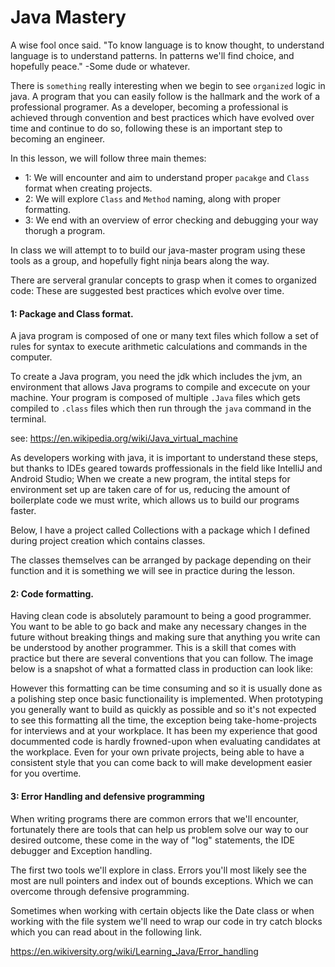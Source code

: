 # Java Mastery

A wise fool once said. "To know language is to know thought, to understand language is to understand patterns. In patterns we'll find choice, and hopefully peace." -Some dude or whatever.

There is `something` really interesting when we begin to see `organized` logic in java. A program that you can easily follow is the hallmark and the work of a professional programer. As a developer, becoming a professional is achieved through convention and best practices which have evolved over time and continue to do so, following these is an important step to becoming an engineer.

In this lesson, we will follow three main themes: 
* 1: We will encounter and aim to understand proper `pacakge` and `Class` format when creating projects.
* 2: We will explore `Class` and `Method` naming, along with proper formatting.
* 3: We end with an overview of error checking and debugging your way thorugh a program. 

In class we will attempt to to build our java-master program using these tools as a group, and hopefully fight ninja bears along the way.

There are serveral granular concepts to grasp when it comes to organized code: These are suggested best practices which evolve over time.

#### 1: Package and Class format.

A java program is composed of one or many text files which follow a set of rules for syntax to execute arithmetic calculations and commands in the computer.

To create a Java program, you need the jdk which includes the jvm, an environment that allows Java programs to compile and excecute on your machine. Your program is composed of multiple `.Java` files which gets compiled to `.class` files which then run through the `java` command in the terminal.

see: https://en.wikipedia.org/wiki/Java_virtual_machine

As developers working with java, it is important to understand these steps, but thanks to IDEs geared towards proffessionals in the field like IntelliJ and Android Studio; When we create a new program, the intital steps for environment set up are taken care of for us, reducing the amount of boilerplate code we must write, which allows us to build our programs faster.

Below, I have a project called Collections with a package which I defined during project creation which contains classes.

<insert folder_structure img>

The classes themselves can be arranged by package depending on their function and it is something we will see in practice during the lesson.

#### 2: Code formatting.

Having clean code is absolutely paramount to being a good programmer. You want to be able to go back and make any necessary changes in the future without breaking things and making sure that anything you write can be understood by another programmer. This is a skill that comes with practice but there are several conventions that you can follow. The image below is a snapshot of what a formatted class in production can look like:


<insert class_convention img>

However this formatting can be time consuming and so it is usually done as a polishing step once basic functionaility is implemented. When prototyping you generally want to build as quickly as possible and so it's not expected to see this formatting all the time, the exception being take-home-projects for interviews and at your workplace. It has been my experience that good docummented code is hardly frowned-upon when evaluating candidates at the workplace. Even for your own private projects, being able to have a consistent style that you can come back to will make development easier for you overtime.

#### 3: Error Handling and defensive programming

When writing programs there are common errors that we'll encounter, fortunately there are tools that can help us problem solve our way to our desired outcome, these come in the way of "log" statements, the IDE debugger and Exception handling.

The first two tools we'll explore in class. Errors you'll most likely see the most are null pointers and index out of bounds exceptions. Which we can overcome through defensive programming.

Sometimes when working with certain objects like the Date class or when working with the file system we'll need to wrap our code in try catch blocks which you can read about in the following link.

https://en.wikiversity.org/wiki/Learning_Java/Error_handling





